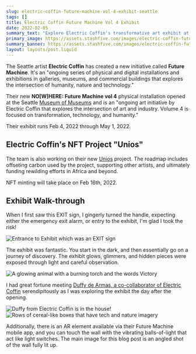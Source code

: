 ```yaml
---
slug: electric-coffin-future-machine-vol-4-exhibit-seattle
tags: []
title: Electric Coffin Future Machine Vol 4 Exhibit
date: 2022-02-05
summary_text: "Explore Electric Coffin's transformative art exhibit at Seattle's Museum of Museums featuring interactive installations, AR elements, and NFT project Unios."
primary_image: https://assets.stashfive.com/images/electric-coffin-future-machine-vol-4-exhibit-seattle/full.jpeg
summary_banner: https://assets.stashfive.com/images/electric-coffin-future-machine-vol-4-exhibit-seattle/slice.jpeg
layout: layouts/post.liquid
---
```


The Seattle artist **Electric Coffin** has created a new initiative called **Future Machine**. It's an "ongoing series of physical and digital installations and exhibitions in galleries, museums, and commercial buildings that explores the intersection of humanity, nature and technology."

Their new **NO[W]HERE: Future Machine vol 4** physical installation opened at the Seattle [Museum of Museums](/blog/museum-of-museums-in-seattle/) and is an "ongoing art initiative by Electric Coffin that explores the intersection of art and industry. Volume 4 is focused on transformation, technology, and humanity."

Their exhibit runs Feb 4, 2022 through May 1, 2022.

## Electric Coffin's NFT Project "Unios"

The team is also working on their new [Unios](/blog/electric-coffin-unios-nft-project/) project. The roadmap includes offseting carbon used by the project, supporting other artists, and ultimately funding rewilding efforts in Africa and beyond.

NFT minting will take place on Feb 16th, 2022.

## Exhibit Walk-through

When I first saw this EXIT sign, I gingerly turned the handle, expecting either the emergency exit alarm, or entry to the exhibit, I'm glad I took the risk!

<img src="https://assets.stashfive.com/images/electric-coffin-future-machine-vol-4-exhibit-seattle/exit.jpg" alt="Entrance to Exhibit which was an EXIT sign" />

The exhibit was fantastic. You start in the dark, and then essentially go on a journey of discovery. The exhibit glows, glimmers, and hidden pieces were exposed through light and careful observation.

<img src="https://assets.stashfive.com/images/electric-coffin-future-machine-vol-4-exhibit-seattle/victory.jpg" alt="A glowing animal with a burning torch and the words Victory" />

I had great fortune meeting [Duffy de Armas, a co-collaborator of Electric Coffin](https://www.electriccoffin.com/about) serendipitously as I was exploring the exhibit the day after the opening.

<img src="https://assets.stashfive.com/images/electric-coffin-future-machine-vol-4-exhibit-seattle/artist-looks-on.jpg" alt="Duffy from Electric Coffin is in the house!" />

<img src="https://assets.stashfive.com/images/electric-coffin-future-machine-vol-4-exhibit-seattle/art-tech-nature-cereal-boxes.jpg" alt="Rows of cereal-like boxes that have tech and nature imagery" />

Additionally, there is an AR element available via their Future Machine mobile app, and you can touch the wall with the vibrating balls-of-light that act like light switches. The main image for this blog post is an angled shot of the wall fully lit up.
